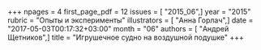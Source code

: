 +++
npages = 4
first_page_pdf = 12
issues = [ "2015_06",]
year = "2015"
rubric = "Опыты и эксперименты"
illustrators = [ "Анна Горлач",]
date = "2017-05-03T00:17:32+03:00"
month = "06"
authors = [ "Андрей Щетников",]
title = "Игрушечное судно на воздушной подушке"
+++

